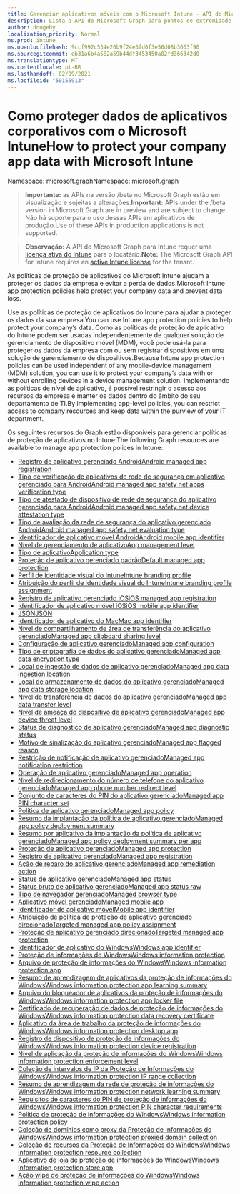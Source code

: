 ```yaml
---
title: Gerenciar aplicativos móveis com o Microsoft Intune - API do Microsoft Graph
description: Lista a API do Microsoft Graph para pontos de extremidade do Intune (REST) relacionadas ao gerenciamento de aplicativo móvel (MAM) para uma organização locatária.
author: dougeby
localization_priority: Normal
ms.prod: intune
ms.openlocfilehash: 9ccf992c534e26b9f24e3fd0f3e56d08b3603f90
ms.sourcegitcommit: eb31a6b4a582a59b44df3453450a82fd366342d0
ms.translationtype: MT
ms.contentlocale: pt-BR
ms.lasthandoff: 02/09/2021
ms.locfileid: "50155913"
---
```

# <a name="how-to-protect-your-company-app-data-with-microsoft-intune"></a><span data-ttu-id="8ada8-103">Como proteger dados de aplicativos corporativos com o Microsoft Intune</span><span class="sxs-lookup"><span data-stu-id="8ada8-103">How to protect your company app data with Microsoft Intune</span></span>

<span data-ttu-id="8ada8-104">Namespace: microsoft.graph</span><span class="sxs-lookup"><span data-stu-id="8ada8-104">Namespace: microsoft.graph</span></span>

> <span data-ttu-id="8ada8-105">**Importante:** as APIs na versão /beta no Microsoft Graph estão em visualização e sujeitas a alterações.</span><span class="sxs-lookup"><span data-stu-id="8ada8-105">**Important:** APIs under the /beta version in Microsoft Graph are in preview and are subject to change.</span></span> <span data-ttu-id="8ada8-106">Não há suporte para o uso dessas APIs em aplicativos de produção.</span><span class="sxs-lookup"><span data-stu-id="8ada8-106">Use of these APIs in production applications is not supported.</span></span>

> <span data-ttu-id="8ada8-107">**Observação:** A API do Microsoft Graph para Intune requer uma [licença ativa do Intune](https://go.microsoft.com/fwlink/?linkid=839381) para o locatário.</span><span class="sxs-lookup"><span data-stu-id="8ada8-107">**Note:** The Microsoft Graph API for Intune requires an [active Intune license](https://go.microsoft.com/fwlink/?linkid=839381) for the tenant.</span></span>

<span data-ttu-id="8ada8-108">As políticas de proteção de aplicativos do Microsoft Intune ajudam a proteger os dados da empresa e evitar a perda de dados.</span><span class="sxs-lookup"><span data-stu-id="8ada8-108">Microsoft Intune app protection policies help protect your company data and prevent data loss.</span></span>

<span data-ttu-id="8ada8-109">Use as políticas de proteção de aplicativos do Intune para ajudar a proteger os dados da sua empresa.</span><span class="sxs-lookup"><span data-stu-id="8ada8-109">You can use Intune app protection policies to help protect your company’s data.</span></span> <span data-ttu-id="8ada8-110">Como as políticas de proteção de aplicativo do Intune podem ser usadas independentemente de qualquer solução de gerenciamento de dispositivo móvel (MDM), você pode usá-la para proteger os dados da empresa com ou sem registrar dispositivos em uma solução de gerenciamento de dispositivos.</span><span class="sxs-lookup"><span data-stu-id="8ada8-110">Because Intune app protection policies can be used independent of any mobile-device management (MDM) solution, you can use it to protect your company’s data with or without enrolling devices in a device management solution.</span></span> <span data-ttu-id="8ada8-111">Implementando as políticas de nível de aplicativo, é possível restringir o acesso aos recursos da empresa e manter os dados dentro do âmbito do seu departamento de TI.</span><span class="sxs-lookup"><span data-stu-id="8ada8-111">By implementing app-level policies, you can restrict access to company resources and keep data within the purview of your IT department.</span></span>

<span data-ttu-id="8ada8-112">Os seguintes recursos do Graph estão disponíveis para gerenciar políticas de proteção de aplicativos no Intune:</span><span class="sxs-lookup"><span data-stu-id="8ada8-112">The following Graph resources are available to manage app protection polices in Intune:</span></span>

- [<span data-ttu-id="8ada8-113">Registro de aplicativo gerenciado Android</span><span class="sxs-lookup"><span data-stu-id="8ada8-113">Android managed app registration</span></span>](intune-mam-androidmanagedappregistration.md)
- [<span data-ttu-id="8ada8-114">Tipo de verificação de aplicativos de rede de segurança em aplicativo gerenciado para Android</span><span class="sxs-lookup"><span data-stu-id="8ada8-114">Android managed app safety net apps verification type</span></span>](intune-mam-androidmanagedappsafetynetappsverificationtype.md)
- [<span data-ttu-id="8ada8-115">Tipo de atestado de dispositivo de rede de segurança do aplicativo gerenciado para Android</span><span class="sxs-lookup"><span data-stu-id="8ada8-115">Android managed app safety net device attestation type</span></span>](intune-mam-androidmanagedappsafetynetdeviceattestationtype.md)
- [<span data-ttu-id="8ada8-116">Tipo de avaliação da rede de segurança do aplicativo gerenciado Android</span><span class="sxs-lookup"><span data-stu-id="8ada8-116">Android managed app safety net evaluation type</span></span>](intune-mam-androidmanagedappsafetynetevaluationtype.md)
- [<span data-ttu-id="8ada8-117">Identificador de aplicativo móvel Android</span><span class="sxs-lookup"><span data-stu-id="8ada8-117">Android mobile app identifier</span></span>](intune-mam-androidmobileappidentifier.md)
- [<span data-ttu-id="8ada8-118">Nível de gerenciamento de aplicativo</span><span class="sxs-lookup"><span data-stu-id="8ada8-118">App management level</span></span>](intune-mam-appmanagementlevel.md)
- [<span data-ttu-id="8ada8-119">Tipo de aplicativo</span><span class="sxs-lookup"><span data-stu-id="8ada8-119">Application type</span></span>](intune-wip-applicationtype.md)
- [<span data-ttu-id="8ada8-120">Proteção de aplicativo gerenciado padrão</span><span class="sxs-lookup"><span data-stu-id="8ada8-120">Default managed app protection</span></span>](intune-mam-defaultmanagedappprotection.md)
- [<span data-ttu-id="8ada8-121">Perfil de identidade visual do Intune</span><span class="sxs-lookup"><span data-stu-id="8ada8-121">Intune branding profile</span></span>](intune-wip-intunebrandingprofile.md)
- [<span data-ttu-id="8ada8-122">Atribuição do perfil de identidade visual do Intune</span><span class="sxs-lookup"><span data-stu-id="8ada8-122">Intune branding profile assignment</span></span>](intune-wip-intunebrandingprofileassignment.md)
- [<span data-ttu-id="8ada8-123">Registro de aplicativo gerenciado iOS</span><span class="sxs-lookup"><span data-stu-id="8ada8-123">iOS managed app registration</span></span>](intune-mam-iosmanagedappregistration.md)
- [<span data-ttu-id="8ada8-124">Identificador de aplicativo móvel iOS</span><span class="sxs-lookup"><span data-stu-id="8ada8-124">iOS mobile app identifier</span></span>](intune-mam-iosmobileappidentifier.md)
- [<span data-ttu-id="8ada8-125">JSON</span><span class="sxs-lookup"><span data-stu-id="8ada8-125">JSON</span></span>](intune-mam-json.md)
- [<span data-ttu-id="8ada8-126">Identificador de aplicativo do Mac</span><span class="sxs-lookup"><span data-stu-id="8ada8-126">Mac app identifier</span></span>](intune-mam-macappidentifier.md)
- [<span data-ttu-id="8ada8-127">Nível de compartilhamento de área de transferência do aplicativo gerenciado</span><span class="sxs-lookup"><span data-stu-id="8ada8-127">Managed app clipboard sharing level</span></span>](intune-mam-managedappclipboardsharinglevel.md)
- [<span data-ttu-id="8ada8-128">Configuração de aplicativo gerenciado</span><span class="sxs-lookup"><span data-stu-id="8ada8-128">Managed app configuration</span></span>](intune-mam-managedappconfiguration.md)
- [<span data-ttu-id="8ada8-129">Tipo de criptografia de dados do aplicativo gerenciado</span><span class="sxs-lookup"><span data-stu-id="8ada8-129">Managed app data encryption type</span></span>](intune-mam-managedappdataencryptiontype.md)
- [<span data-ttu-id="8ada8-130">Local de ingestão de dados de aplicativo gerenciado</span><span class="sxs-lookup"><span data-stu-id="8ada8-130">Managed app data ingestion location</span></span>](intune-mam-managedappdataingestionlocation.md)
- [<span data-ttu-id="8ada8-131">Local de armazenamento de dados do aplicativo gerenciado</span><span class="sxs-lookup"><span data-stu-id="8ada8-131">Managed app data storage location</span></span>](intune-mam-managedappdatastoragelocation.md)
- [<span data-ttu-id="8ada8-132">Nível de transferência de dados do aplicativo gerenciado</span><span class="sxs-lookup"><span data-stu-id="8ada8-132">Managed app data transfer level</span></span>](intune-mam-managedappdatatransferlevel.md)
- [<span data-ttu-id="8ada8-133">Nível de ameaça do dispositivo de aplicativo gerenciado</span><span class="sxs-lookup"><span data-stu-id="8ada8-133">Managed app device threat level</span></span>](intune-mam-managedappdevicethreatlevel.md)
- [<span data-ttu-id="8ada8-134">Status de diagnóstico de aplicativo gerenciado</span><span class="sxs-lookup"><span data-stu-id="8ada8-134">Managed app diagnostic status</span></span>](intune-mam-managedappdiagnosticstatus.md)
- [<span data-ttu-id="8ada8-135">Motivo de sinalização do aplicativo gerenciado</span><span class="sxs-lookup"><span data-stu-id="8ada8-135">Managed app flagged reason</span></span>](intune-mam-managedappflaggedreason.md)
- [<span data-ttu-id="8ada8-136">Restrição de notificação de aplicativo gerenciado</span><span class="sxs-lookup"><span data-stu-id="8ada8-136">Managed app notification restriction</span></span>](intune-mam-managedappnotificationrestriction.md)
- [<span data-ttu-id="8ada8-137">Operação de aplicativo gerenciado</span><span class="sxs-lookup"><span data-stu-id="8ada8-137">Managed app operation</span></span>](intune-mam-managedappoperation.md)
- [<span data-ttu-id="8ada8-138">Nível de redirecionamento do número de telefone do aplicativo gerenciado</span><span class="sxs-lookup"><span data-stu-id="8ada8-138">Managed app phone number redirect level</span></span>](intune-mam-managedappphonenumberredirectlevel.md)
- [<span data-ttu-id="8ada8-139">Conjunto de caracteres do PIN do aplicativo gerenciado</span><span class="sxs-lookup"><span data-stu-id="8ada8-139">Managed app PIN character set</span></span>](intune-mam-managedapppincharacterset.md)
- [<span data-ttu-id="8ada8-140">Política de aplicativo gerenciado</span><span class="sxs-lookup"><span data-stu-id="8ada8-140">Managed app policy</span></span>](intune-mam-managedapppolicy.md)
- [<span data-ttu-id="8ada8-141">Resumo da implantação da política de aplicativo gerenciado</span><span class="sxs-lookup"><span data-stu-id="8ada8-141">Managed app policy deployment summary</span></span>](intune-mam-managedapppolicydeploymentsummary.md)
- [<span data-ttu-id="8ada8-142">Resumo por aplicativo da implantação da política de aplicativo gerenciado</span><span class="sxs-lookup"><span data-stu-id="8ada8-142">Managed app policy deployment summary per app</span></span>](intune-mam-managedapppolicydeploymentsummaryperapp.md)
- [<span data-ttu-id="8ada8-143">Proteção de aplicativo gerenciado</span><span class="sxs-lookup"><span data-stu-id="8ada8-143">Managed app protection</span></span>](intune-mam-managedappprotection.md)
- [<span data-ttu-id="8ada8-144">Registro de aplicativo gerenciado</span><span class="sxs-lookup"><span data-stu-id="8ada8-144">Managed app registration</span></span>](intune-mam-managedappregistration.md)
- [<span data-ttu-id="8ada8-145">Ação de reparo do aplicativo gerenciado</span><span class="sxs-lookup"><span data-stu-id="8ada8-145">Managed app remediation action</span></span>](intune-mam-managedappremediationaction.md)
- [<span data-ttu-id="8ada8-146">Status de aplicativo gerenciado</span><span class="sxs-lookup"><span data-stu-id="8ada8-146">Managed app status</span></span>](intune-mam-managedappstatus.md)
- [<span data-ttu-id="8ada8-147">Status bruto de aplicativo gerenciado</span><span class="sxs-lookup"><span data-stu-id="8ada8-147">Managed app status raw</span></span>](intune-mam-managedappstatusraw.md)
- [<span data-ttu-id="8ada8-148">Tipo de navegador gerenciado</span><span class="sxs-lookup"><span data-stu-id="8ada8-148">Managed browser type</span></span>](intune-mam-managedbrowsertype.md)
- [<span data-ttu-id="8ada8-149">Aplicativo móvel gerenciado</span><span class="sxs-lookup"><span data-stu-id="8ada8-149">Managed mobile app</span></span>](intune-mam-managedmobileapp.md)
- [<span data-ttu-id="8ada8-150">Identificador de aplicativo móvel</span><span class="sxs-lookup"><span data-stu-id="8ada8-150">Mobile app identifier</span></span>](intune-mam-mobileappidentifier.md)
- [<span data-ttu-id="8ada8-151">Atribuição de política de proteção de aplicativo gerenciado direcionado</span><span class="sxs-lookup"><span data-stu-id="8ada8-151">Targeted managed app policy assignment</span></span>](intune-mam-targetedmanagedapppolicyassignment.md)
- [<span data-ttu-id="8ada8-152">Proteção de aplicativo gerenciado direcionado</span><span class="sxs-lookup"><span data-stu-id="8ada8-152">Targeted managed app protection</span></span>](intune-mam-targetedmanagedappprotection.md)
- [<span data-ttu-id="8ada8-153">Identificador de aplicativo do Windows</span><span class="sxs-lookup"><span data-stu-id="8ada8-153">Windows app identifier</span></span>](intune-mam-windowsappidentifier.md)
- [<span data-ttu-id="8ada8-154">Proteção de informações do Windows</span><span class="sxs-lookup"><span data-stu-id="8ada8-154">Windows information protection</span></span>](intune-mam-windowsinformationprotection.md)
- [<span data-ttu-id="8ada8-155">Arquivo de proteção de informações do Windows</span><span class="sxs-lookup"><span data-stu-id="8ada8-155">Windows information protection app</span></span>](intune-mam-windowsinformationprotectionapp.md)
- [<span data-ttu-id="8ada8-156">Resumo de aprendizagem de aplicativos da proteção de informações do Windows</span><span class="sxs-lookup"><span data-stu-id="8ada8-156">Windows information protection app learning summary</span></span>](intune-wip-windowsinformationprotectionapplearningsummary.md)
- [<span data-ttu-id="8ada8-157">Arquivo do bloqueador de aplicativos da proteção de informações do Windows</span><span class="sxs-lookup"><span data-stu-id="8ada8-157">Windows information protection app locker file</span></span>](intune-mam-windowsinformationprotectionapplockerfile.md)
- [<span data-ttu-id="8ada8-158">Certificado de recuperação de dados de proteção de informações do Windows</span><span class="sxs-lookup"><span data-stu-id="8ada8-158">Windows information protection data recovery certificate</span></span>](intune-mam-windowsinformationprotectiondatarecoverycertificate.md)
- [<span data-ttu-id="8ada8-159">Aplicativo da área de trabalho da proteção de informações do Windows</span><span class="sxs-lookup"><span data-stu-id="8ada8-159">Windows information protection desktop app</span></span>](intune-mam-windowsinformationprotectiondesktopapp.md)
- [<span data-ttu-id="8ada8-160">Registro de dispositivo de proteção de informações do Windows</span><span class="sxs-lookup"><span data-stu-id="8ada8-160">Windows information protection device registration</span></span>](intune-mam-windowsinformationprotectiondeviceregistration.md)
- [<span data-ttu-id="8ada8-161">Nível de aplicação da proteção de informações do Windows</span><span class="sxs-lookup"><span data-stu-id="8ada8-161">Windows information protection enforcement level</span></span>](intune-mam-windowsinformationprotectionenforcementlevel.md)
- [<span data-ttu-id="8ada8-162">Coleção de intervalos de IP da Proteção de Informações do Windows</span><span class="sxs-lookup"><span data-stu-id="8ada8-162">Windows information protection IP range collection</span></span>](intune-mam-windowsinformationprotectioniprangecollection.md)
- [<span data-ttu-id="8ada8-163">Resumo de aprendizagem da rede de proteção de informações do Windows</span><span class="sxs-lookup"><span data-stu-id="8ada8-163">Windows information protection network learning summary</span></span>](intune-wip-windowsinformationprotectionnetworklearningsummary.md)
- [<span data-ttu-id="8ada8-164">Requisitos de caracteres do PIN de proteção de informações do Windows</span><span class="sxs-lookup"><span data-stu-id="8ada8-164">Windows information protection PIN character requirements</span></span>](intune-mam-windowsinformationprotectionpincharacterrequirements.md)
- [<span data-ttu-id="8ada8-165">Política de proteção de informações do Windows</span><span class="sxs-lookup"><span data-stu-id="8ada8-165">Windows information protection policy</span></span>](intune-mam-windowsinformationprotectionpolicy.md)
- [<span data-ttu-id="8ada8-166">Coleção de domínios como proxy da Proteção de Informações do Windows</span><span class="sxs-lookup"><span data-stu-id="8ada8-166">Windows information protection proxied domain collection</span></span>](intune-mam-windowsinformationprotectionproxieddomaincollection.md)
- [<span data-ttu-id="8ada8-167">Coleção de recursos da Proteção de Informações do Windows</span><span class="sxs-lookup"><span data-stu-id="8ada8-167">Windows information protection resource collection</span></span>](intune-mam-windowsinformationprotectionresourcecollection.md)
- [<span data-ttu-id="8ada8-168">Aplicativo de loja de proteção de informações do Windows</span><span class="sxs-lookup"><span data-stu-id="8ada8-168">Windows information protection store app</span></span>](intune-mam-windowsinformationprotectionstoreapp.md)
- [<span data-ttu-id="8ada8-169">Ação wipe de proteção de informações do Windows</span><span class="sxs-lookup"><span data-stu-id="8ada8-169">Windows information protection wipe action</span></span>](intune-mam-windowsinformationprotectionwipeaction.md)